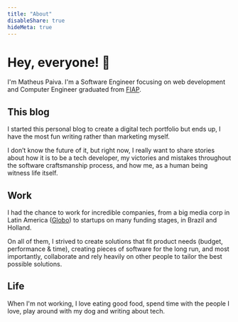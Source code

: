 ```yaml
---
title: "About"
disableShare: true
hideMeta: true
---
```


# Hey, everyone! 👋

I'm Matheus Paiva. I'm a Software Engineer focusing on web development and Computer Engineer graduated from [FIAP](https://www.fiap.com.br/).

## This blog

I started this personal blog to create a digital tech portfolio but ends up, I have the most fun writing rather than marketing myself.

I don’t know the future of it, but right now, I really want to share stories about how it is to be a tech developer, my victories and mistakes throughout the software craftsmanship process, and how me, as a human being witness life itself.

## Work

I had the chance to work for incredible companies, from a big media corp in Latin America ([Globo](https://www.linkedin.com/company/globo/)) to startups on many funding stages, in Brazil and Holland.

On all of them, I strived to create solutions that fit product needs (budget, performance & time), creating pieces of software for the long run, and most importantly, collaborate and rely heavily on other people to tailor the best possible solutions.

## Life

When I'm not working, I love eating good food, spend time with the people I love, play around with my dog and writing about tech.
